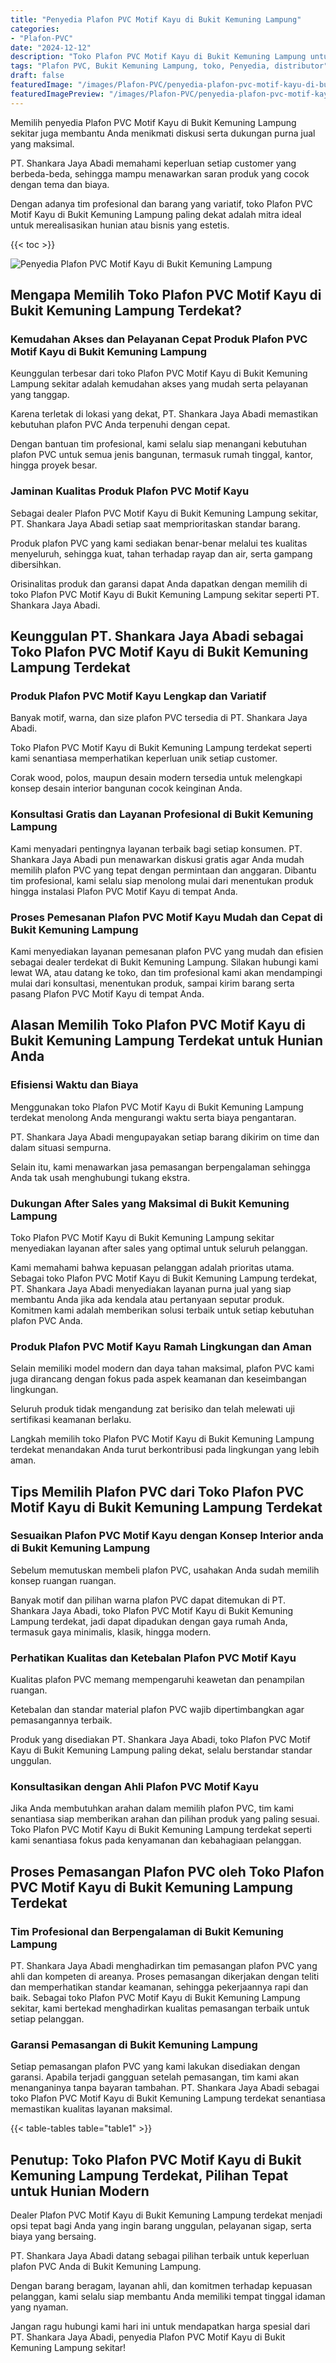 ```yaml
---
title: "Penyedia Plafon PVC Motif Kayu di Bukit Kemuning Lampung"
categories:
- "Plafon-PVC"
date: "2024-12-12"
description: "Toko Plafon PVC Motif Kayu di Bukit Kemuning Lampung untuk tempat tinggal, perkantoran, serta gerai. Plafon berkualitas, beragam motif, variasi warna elegan, beserta jasa penempatan ditangani oleh teknisi berpengalaman dan kepastian resmi!|Layanan penyediaan Plafon PVC Motif Kayu di Bukit Kemuning Lampung untuk kebutuhan tempat tinggal, kantor, maupun gerai, dengan produk unggulan dan instalasi oleh tim ahli serta jaminan resmi.|Solusi Plafon PVC Motif Kayu di Bukit Kemuning Lampung yang terbukti untuk tempat tinggal, office, dan toko, dengan plafon unggulan dan instalasi dikerjakan oleh teknisi berpengalaman serta jaminan resmi.|Penjualan Plafon PVC Motif Kayu di Bukit Kemuning Lampung untuk rumah, kantor, dan gerai, beserta material unggulan dan instalasi dikerjakan oleh tim ahli, dilengkapi dengan kepastian resmi.}"
tags: "Plafon PVC, Bukit Kemuning Lampung, toko, Penyedia, distributor"
draft: false
featuredImage: "/images/Plafon-PVC/penyedia-plafon-pvc-motif-kayu-di-bukit-kemuning-lampung.png"
featuredImagePreview: "/images/Plafon-PVC/penyedia-plafon-pvc-motif-kayu-di-bukit-kemuning-lampung.png"
---
```


Memilih penyedia Plafon PVC Motif Kayu di Bukit Kemuning Lampung sekitar juga membantu Anda menikmati diskusi serta dukungan purna jual yang maksimal.

PT. Shankara Jaya Abadi memahami keperluan setiap customer yang berbeda-beda, sehingga mampu menawarkan saran produk yang cocok dengan tema dan biaya.

Dengan adanya tim profesional dan barang yang variatif, toko Plafon PVC Motif Kayu di Bukit Kemuning Lampung paling dekat adalah mitra ideal untuk merealisasikan hunian atau bisnis yang estetis.

{{< toc >}}

![Penyedia Plafon PVC Motif Kayu di Bukit Kemuning Lampung](/images/Plafon-PVC/Penyedia-Plafon-PVC-Motif-Kayu-di-Bukit-Kemuning-Lampung.png)

## Mengapa Memilih Toko Plafon PVC Motif Kayu di Bukit Kemuning Lampung Terdekat?

### Kemudahan Akses dan Pelayanan Cepat Produk Plafon PVC Motif Kayu di Bukit Kemuning Lampung

Keunggulan terbesar dari toko Plafon PVC Motif Kayu di Bukit Kemuning Lampung sekitar adalah kemudahan akses yang mudah serta pelayanan yang tanggap.

Karena terletak di lokasi yang dekat, PT. Shankara Jaya Abadi memastikan kebutuhan plafon PVC Anda terpenuhi dengan cepat.

Dengan bantuan tim profesional, kami selalu siap menangani kebutuhan plafon PVC untuk semua jenis bangunan, termasuk rumah tinggal, kantor, hingga proyek besar.

### Jaminan Kualitas Produk Plafon PVC Motif Kayu

Sebagai dealer Plafon PVC Motif Kayu di Bukit Kemuning Lampung sekitar, PT. Shankara Jaya Abadi setiap saat memprioritaskan standar barang.

Produk plafon PVC yang kami sediakan benar-benar melalui tes kualitas menyeluruh, sehingga kuat, tahan terhadap rayap dan air, serta gampang dibersihkan.

Orisinalitas produk dan garansi dapat Anda dapatkan dengan memilih di toko Plafon PVC Motif Kayu di Bukit Kemuning Lampung sekitar seperti PT. Shankara Jaya Abadi.

## Keunggulan PT. Shankara Jaya Abadi sebagai Toko Plafon PVC Motif Kayu di Bukit Kemuning Lampung Terdekat

### Produk Plafon PVC Motif Kayu Lengkap dan Variatif

Banyak motif, warna, dan size plafon PVC tersedia di PT. Shankara Jaya Abadi.

Toko Plafon PVC Motif Kayu di Bukit Kemuning Lampung terdekat seperti kami senantiasa memperhatikan keperluan unik setiap customer.

Corak wood, polos, maupun desain modern tersedia untuk melengkapi konsep desain interior bangunan cocok keinginan Anda.

### Konsultasi Gratis dan Layanan Profesional di Bukit Kemuning Lampung

Kami menyadari pentingnya layanan terbaik bagi setiap konsumen. PT. Shankara Jaya Abadi pun menawarkan diskusi gratis agar Anda mudah memilih plafon PVC yang tepat dengan permintaan dan anggaran. Dibantu tim profesional, kami selalu siap menolong mulai dari menentukan produk hingga instalasi Plafon PVC Motif Kayu di tempat Anda.

### Proses Pemesanan Plafon PVC Motif Kayu Mudah dan Cepat di Bukit Kemuning Lampung

Kami menyediakan layanan pemesanan plafon PVC yang mudah dan efisien sebagai dealer terdekat di Bukit Kemuning Lampung. Silakan hubungi kami lewat WA, atau datang ke toko, dan tim profesional kami akan mendampingi mulai dari konsultasi, menentukan produk, sampai kirim barang serta pasang Plafon PVC Motif Kayu di tempat Anda.

## Alasan Memilih Toko Plafon PVC Motif Kayu di Bukit Kemuning Lampung Terdekat untuk Hunian Anda

### Efisiensi Waktu dan Biaya

Menggunakan toko Plafon PVC Motif Kayu di Bukit Kemuning Lampung terdekat menolong Anda mengurangi waktu serta biaya pengantaran.

PT. Shankara Jaya Abadi mengupayakan setiap barang dikirim on time dan dalam situasi sempurna.

Selain itu, kami menawarkan jasa pemasangan berpengalaman sehingga Anda tak usah menghubungi tukang ekstra.

### Dukungan After Sales yang Maksimal di Bukit Kemuning Lampung

Toko Plafon PVC Motif Kayu di Bukit Kemuning Lampung sekitar menyediakan layanan after sales yang optimal untuk seluruh pelanggan.

Kami memahami bahwa kepuasan pelanggan adalah prioritas utama. Sebagai toko Plafon PVC Motif Kayu di Bukit Kemuning Lampung terdekat, PT. Shankara Jaya Abadi menyediakan layanan purna jual yang siap membantu Anda jika ada kendala atau pertanyaan seputar produk. Komitmen kami adalah memberikan solusi terbaik untuk setiap kebutuhan plafon PVC Anda.

### Produk Plafon PVC Motif Kayu Ramah Lingkungan dan Aman

Selain memiliki model modern dan daya tahan maksimal, plafon PVC kami juga dirancang dengan fokus pada aspek keamanan dan keseimbangan lingkungan.

Seluruh produk tidak mengandung zat berisiko dan telah melewati uji sertifikasi keamanan berlaku.

Langkah memilih toko Plafon PVC Motif Kayu di Bukit Kemuning Lampung terdekat menandakan Anda turut berkontribusi pada lingkungan yang lebih aman.

## Tips Memilih Plafon PVC dari Toko Plafon PVC Motif Kayu di Bukit Kemuning Lampung Terdekat

### Sesuaikan Plafon PVC Motif Kayu dengan Konsep Interior anda di Bukit Kemuning Lampung

Sebelum memutuskan membeli plafon PVC, usahakan Anda sudah memilih konsep ruangan ruangan.

Banyak motif dan pilihan warna plafon PVC dapat ditemukan di PT. Shankara Jaya Abadi, toko Plafon PVC Motif Kayu di Bukit Kemuning Lampung terdekat, jadi dapat dipadukan dengan gaya rumah Anda, termasuk gaya minimalis, klasik, hingga modern.

### Perhatikan Kualitas dan Ketebalan Plafon PVC Motif Kayu

Kualitas plafon PVC memang mempengaruhi keawetan dan penampilan ruangan.

Ketebalan dan standar material plafon PVC wajib dipertimbangkan agar pemasangannya terbaik.

Produk yang disediakan PT. Shankara Jaya Abadi, toko Plafon PVC Motif Kayu di Bukit Kemuning Lampung paling dekat, selalu berstandar standar unggulan.

### Konsultasikan dengan Ahli Plafon PVC Motif Kayu

Jika Anda membutuhkan arahan dalam memilih plafon PVC, tim kami senantiasa siap memberikan arahan dan pilihan produk yang paling sesuai. Toko Plafon PVC Motif Kayu di Bukit Kemuning Lampung terdekat seperti kami senantiasa fokus pada kenyamanan dan kebahagiaan pelanggan.

## Proses Pemasangan Plafon PVC oleh Toko Plafon PVC Motif Kayu di Bukit Kemuning Lampung Terdekat

### Tim Profesional dan Berpengalaman di Bukit Kemuning Lampung

PT. Shankara Jaya Abadi menghadirkan tim pemasangan plafon PVC yang ahli dan kompeten di areanya. Proses pemasangan dikerjakan dengan teliti dan memperhatikan standar keamanan, sehingga pekerjaannya rapi dan baik. Sebagai toko Plafon PVC Motif Kayu di Bukit Kemuning Lampung sekitar, kami bertekad menghadirkan kualitas pemasangan terbaik untuk setiap pelanggan.

### Garansi Pemasangan di Bukit Kemuning Lampung

Setiap pemasangan plafon PVC yang kami lakukan disediakan dengan garansi. Apabila terjadi gangguan setelah pemasangan, tim kami akan menanganinya tanpa bayaran tambahan. PT. Shankara Jaya Abadi sebagai toko Plafon PVC Motif Kayu di Bukit Kemuning Lampung terdekat senantiasa memastikan kualitas layanan maksimal.

{{< table-tables table="table1" >}}

## Penutup: Toko Plafon PVC Motif Kayu di Bukit Kemuning Lampung Terdekat, Pilihan Tepat untuk Hunian Modern

Dealer Plafon PVC Motif Kayu di Bukit Kemuning Lampung terdekat menjadi opsi tepat bagi Anda yang ingin barang unggulan, pelayanan sigap, serta biaya yang bersaing.

PT. Shankara Jaya Abadi datang sebagai pilihan terbaik untuk keperluan plafon PVC Anda di Bukit Kemuning Lampung.

Dengan barang beragam, layanan ahli, dan komitmen terhadap kepuasan pelanggan, kami selalu siap membantu Anda memiliki tempat tinggal idaman yang nyaman.

Jangan ragu hubungi kami hari ini untuk mendapatkan harga spesial dari PT. Shankara Jaya Abadi, penyedia Plafon PVC Motif Kayu di Bukit Kemuning Lampung sekitar!
